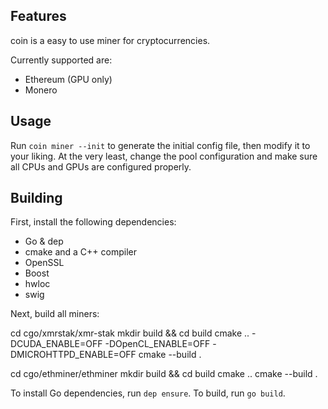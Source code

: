 ## Features

coin is a easy to use miner for cryptocurrencies.

Currently supported are:

* Ethereum (GPU only)
* Monero

## Usage

Run `coin miner --init` to generate the initial config file, then modify it to your liking.
At the very least, change the pool configuration and make sure all CPUs and GPUs are configured
properly.

## Building

First, install the following dependencies:

* Go & dep
* cmake and a C++ compiler
* OpenSSL
* Boost
* hwloc
* swig

Next, build all miners:

  cd cgo/xmrstak/xmr-stak
  mkdir build && cd build
  cmake .. -DCUDA_ENABLE=OFF -DOpenCL_ENABLE=OFF -DMICROHTTPD_ENABLE=OFF
  cmake --build .

  cd cgo/ethminer/ethminer
  mkdir build && cd build
  cmake ..
  cmake --build .

To install Go dependencies, run `dep ensure`. To build, run `go build`.
